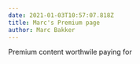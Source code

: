 ```yaml
---
date: 2021-01-03T10:57:07.818Z
title: Marc's Premium page
author: Marc Bakker
---
```

Premium content worthwile paying for